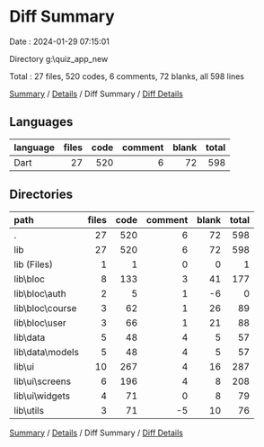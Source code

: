 # Diff Summary

Date : 2024-01-29 07:15:01

Directory g:\\quiz_app_new

Total : 27 files,  520 codes, 6 comments, 72 blanks, all 598 lines

[Summary](results.md) / [Details](details.md) / Diff Summary / [Diff Details](diff-details.md)

## Languages
| language | files | code | comment | blank | total |
| :--- | ---: | ---: | ---: | ---: | ---: |
| Dart | 27 | 520 | 6 | 72 | 598 |

## Directories
| path | files | code | comment | blank | total |
| :--- | ---: | ---: | ---: | ---: | ---: |
| . | 27 | 520 | 6 | 72 | 598 |
| lib | 27 | 520 | 6 | 72 | 598 |
| lib (Files) | 1 | 1 | 0 | 0 | 1 |
| lib\\bloc | 8 | 133 | 3 | 41 | 177 |
| lib\\bloc\\auth | 2 | 5 | 1 | -6 | 0 |
| lib\\bloc\\course | 3 | 62 | 1 | 26 | 89 |
| lib\\bloc\\user | 3 | 66 | 1 | 21 | 88 |
| lib\\data | 5 | 48 | 4 | 5 | 57 |
| lib\\data\\models | 5 | 48 | 4 | 5 | 57 |
| lib\\ui | 10 | 267 | 4 | 16 | 287 |
| lib\\ui\\screens | 6 | 196 | 4 | 8 | 208 |
| lib\\ui\\widgets | 4 | 71 | 0 | 8 | 79 |
| lib\\utils | 3 | 71 | -5 | 10 | 76 |

[Summary](results.md) / [Details](details.md) / Diff Summary / [Diff Details](diff-details.md)